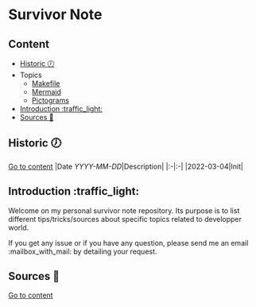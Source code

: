 # Survivor Note 

## Content
- [Historic :clock7:](#historic-clock7)
- Topics
	- [Makefile](make_file)
	- [Mermaid](mermaid)
	- [Pictograms](pictograms)
- [Introduction :traffic\_light:](#introduction-:traffic_light:)
- [Sources :link:](#sources-link)

## Historic :clock7:
[Go to content](#content)
|Date _YYYY-MM-DD_|Description|
|:-|:-|
|2022-03-04|Init|

## Introduction :traffic\_light:
Welcome on my personal survivor note repository.
Its purpose is to list different tips/tricks/sources about specific topics related to developper world.

If you get any issue or if you have any question, please send me an email :mailbox\_with\_mail: by detailing your request.

## Sources :link:
[Go to content](#content)

